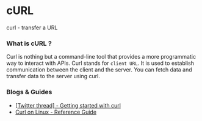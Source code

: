 # cURL

curl - transfer a URL

### What is cURL ?

Curl is nothing but a command-line tool that provides a more programmatic way to interact with APIs. Curl stands for `client URL`. It is used to establish communication between the client and the server. You can fetch data and transfer data to the server using curl.

### Blogs & Guides

- [[Twitter thread] - Getting started with curl](https://twitter.com/Rapid_API/status/1553062550937505792)
- [Curl on Linux - Reference Guide](https://ittavern.com/curl-reference-guide/)
